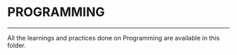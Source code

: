<h1>PROGRAMMING</h1><hr>
<p>All the learnings and practices done on Programming are available in this folder.</p>